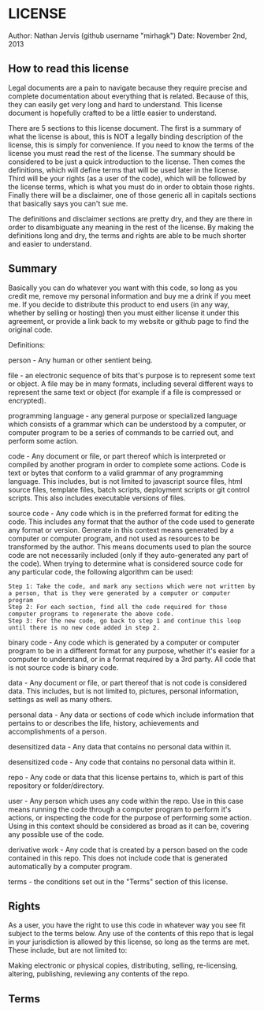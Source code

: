 LICENSE
=============

Author: Nathan Jervis (github username "mirhagk")
Date: November 2nd, 2013

How to read this license
-----------------------

Legal documents are a pain to navigate because they require precise and complete documentation about everything that is related. Because of this, they can easily get very long and hard to understand. This license document is hopefully crafted to be a little easier to understand. 

There are 5 sections to this license document. The first is a summary of what the license is about, this is NOT a legally binding description of the license, this is simply for convenience. If you need to know the terms of the license you must read the rest of the license. The summary should be considered to be just a quick introduction to the license. Then comes the definitions, which will define terms that will be used later in the license. Third will be your rights (as a user of the code), which will be followed by the license terms, which is what you must do in order to obtain those rights. Finally there will be a disclaimer, one of those generic all in capitals sections that basically says you can't sue me.

The definitions and disclaimer sections are pretty dry, and they are there in order to disambiguate any meaning in the rest of the license. By making the definitions long and dry, the terms and rights are able to be much shorter and easier to understand.

Summary
-------------

Basically you can do whatever you want with this code, so long as you credit me, remove my personal information and buy me a drink if you meet me. If you decide to distribute this product to end users (in any way, whether by selling or hosting) then you must either license it under this agreement, or provide a link back to my website or github page to find the original code.

Definitions:

person - Any human or other sentient being.

file - an electronic sequence of bits that's purpose is to represent some text or object. A file may be in many formats, including several different ways to represent the same text or object (for example if a file is compressed or encrypted).

programming language - any general purpose or specialized language which consists of a grammar which can be understood by a computer, or computer program to be a series of commands to be carried out, and perform some action.

code - Any document or file, or part thereof which is interpreted or compiled by another program in order to complete some actions. Code is text or bytes that conform to a valid grammar of any programming language. This includes, but is not limited to javascript source files, html source files, template files, batch scripts, deployment scripts or git control scripts. This also includes executable versions of files.

source code - Any code which is in the preferred format for editing the code. This includes any format that the author of the code used to generate any format or version. Generate in this context means generated by a computer or computer program, and not used as resources to be transformed by the author. This means documents used to plan the source code are not necessarily included (only if they auto-generated any part of the code). When trying to determine what is considered source code for any particular code, the following algorithm can be used:
    
	Step 1: Take the code, and mark any sections which were not written by a person, that is they were generated by a computer or computer program
    Step 2: For each section, find all the code required for those computer programs to regenerate the above code.
    Step 3: For the new code, go back to step 1 and continue this loop until there is no new code added in step 2.

binary code - Any code which is generated by a computer or computer program to be in a different format for any purpose, whether it's easier for a computer to understand, or in a format required by a 3rd party. All code that is not source code is binary code.

data - Any document or file, or part thereof that is not code is considered data. This includes, but is not limited to, pictures, personal information, settings as well as many others.

personal data - Any data or sections of code which include information that pertains to or describes the life, history, achievements and accomplishments of a person.

desensitized data - Any data that contains no personal data within it.

desensitized code - Any code that contains no personal data within it.

repo - Any code or data that this license pertains to, which is part of this repository or folder/directory.

user - Any person which uses any code within the repo. Use in this case means running the code through a computer program to perform it's actions, or inspecting the code for the purpose of performing some action. Using in this context should be considered as broad as it can be, covering any possible use of the code.

derivative work - Any code that is created by a person based on the code contained in this repo. This does not include code that is generated automatically by a computer program.

terms - the conditions set out in the "Terms" section of this license.

Rights
----------

As a user, you have the right to use this code in whatever way you see fit subject to the terms below. Any use of the contents of this repo that is legal in your jurisdiction is allowed by this license, so long as the terms are met. These include, but are not limited to:

Making electronic or physical copies, distributing, selling, re-licensing, altering, publishing, reviewing any contents of the repo.

Terms
---------

